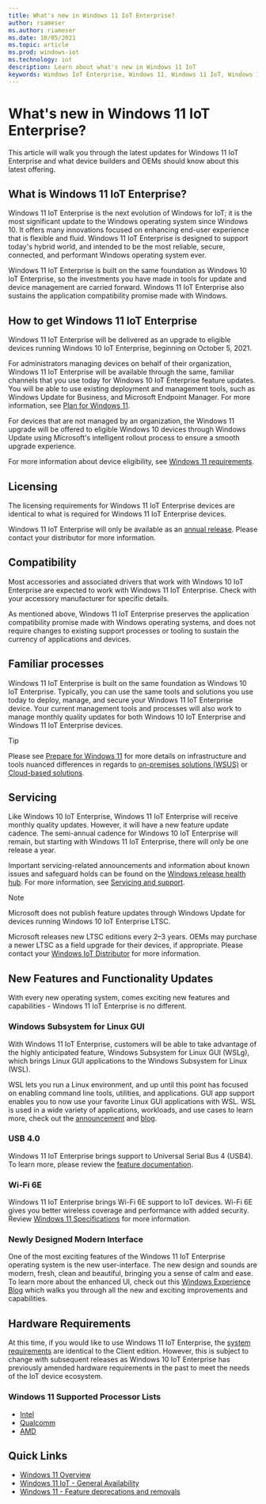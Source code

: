 ```yaml
---
title: What's new in Windows 11 IoT Enterprise?
author: rsameser
ms.author: riameser
ms.date: 10/05/2021
ms.topic: article
ms.prod: windows-iot
ms.technology: iot
description: Learn about what's new in Windows 11 IoT
keywords: Windows IoT Enterprise, Windows 11, Windows 11 IoT, Windows 11 IoT Enterprise
---
```


# What's new in Windows 11 IoT Enterprise?

This article will walk you through the latest updates for Windows 11 IoT Enterprise and what device builders and OEMs should know about this latest offering.


## What is Windows 11 IoT Enterprise?

Windows 11 IoT Enterprise is the next evolution of Windows for IoT; it is the most significant update to the Windows operating system since Windows 10. It offers many innovations focused on enhancing end-user experience that is flexible and fluid. Windows 11 IoT Enterprise is designed to support today's hybrid world, and intended to be the most reliable, secure, connected, and performant Windows operating system ever.

Windows 11 IoT Enterprise is built on the same foundation as Windows 10 IoT Enterprise, so the investments you have made in tools for update and device management are carried forward. Windows 11 IoT Enterprise also sustains the application compatibility promise made with Windows.


## How to get Windows 11 IoT Enterprise

Windows 11 IoT Enterprise will be delivered as an upgrade to eligible devices running Windows 10 IoT Enterprise, beginning on October 5, 2021.

For administrators managing devices on behalf of their organization, Windows 11 IoT Enterprise will be available through the same, familiar channels that you use today for Windows 10 IoT Enterprise feature updates. You will be able to use existing deployment and management tools, such as Windows Update for Business, and Microsoft Endpoint Manager. For more information, see [Plan for Windows 11](/windows/whats-new/windows-11-plan).

For devices that are not managed by an organization, the Windows 11 upgrade will be offered to eligible Windows 10 devices through Windows Update using Microsoft's intelligent rollout process to ensure a smooth upgrade experience.

For more information about device eligibility, see [Windows 11 requirements](/whats-new/windows-11-requirements).


## Licensing
The licensing requirements for Windows 11 IoT Enterprise devices are identical to what is required for Windows 11 IoT Enterprise devices.

Windows 11 IoT Enterprise will only be available as an [annual release](/lifecycle/faq/windows#windows-11). Please contact your distributor for more information.

## Compatibility
Most accessories and associated drivers that work with Windows 10 IoT Enterprise are expected to work with Windows 11 IoT Enterprise. Check with your accessory manufacturer for specific details.

As mentioned above, Windows 11 IoT Enterprise preserves the application compatibility promise made with Windows operating systems, and does not require changes to existing support processes or tooling to sustain the currency of applications and devices.

## Familiar processes
Windows 11 IoT Enterprise is built on the same foundation as Windows 10 IoT Enterprise. Typically, you can use the same tools and solutions you use today to deploy, manage, and secure your Windows 11 IoT Enterprise device. Your current management tools and processes will also work to manage monthly quality updates for both Windows 10 IoT Enterprise and Windows 11 IoT Enterprise devices.

>[!TIP]
>
> Please see [Prepare for Windows 11](/windows/whats-new/windows-11-prepare#infrastructure-and-tools) for more details on infrastructure and tools nuanced differences in regards to [on-premises solutions (WSUS)](/windows/whats-new/windows-11-prepare#on-premises-solutions) or [Cloud-based solutions](/windows/whats-new/windows-11-prepare#cloud-based-solutions).

## Servicing

Like Windows 10 IoT Enterprise, Windows 11 IoT Enterprise will receive monthly quality updates. However, it will have a new feature update cadence. The semi-annual cadence for Windows 10 IoT Enterprise will remain, but starting with Windows 11 IoT Enterprise, there will only be one release a year.  

Important servicing-related announcements and information about known issues and safeguard holds can be found on the [Windows release health hub](https://aka.ms/windowsreleasehealth). For more information, see [Servicing and support](/windows/whats-new/windows-11-plan#servicing-and-support).

>[!NOTE]
>
> Microsoft does not publish feature updates through Windows Update for devices running Windows 10 IoT Enterprise LTSC.
>
> Microsoft releases new LTSC editions every 2–3 years. OEMs may purchase a newer LTSC as a field upgrade for their devices, if appropriate. Please contact your [Windows IoT Distributor](https://aka.ms/IoTDistributorList) for more information.

## New Features and Functionality Updates
With every new operating system, comes exciting new features and capabilities - Windows 11 IoT Enterprise is no different.

### Windows Subsystem for Linux GUI
With Windows 11 IoT Enterprise, customers will be able to take advantage of the highly anticipated feature, Windows Subsystem for Linux GUI (WSLg), which brings Linux GUI applications to the Windows Subsystem for Linux (WSL).

WSL lets you run a Linux environment, and up until this point has focused on enabling command line tools, utilities, and applications. GUI app support enables you to now use your favorite Linux GUI applications with WSL. WSL is used in a wide variety of applications, workloads, and use cases to learn more, check out the [announcement](https://devblogs.microsoft.com/commandline/the-initial-preview-of-gui-app-support-is-now-available-for-the-windows-subsystem-for-linux-2/) and [blog](https://devblogs.microsoft.com/commandline/wslg-architecture/).  


### USB 4.0
Windows 11 IoT Enterprise brings support to Universal Serial Bus 4 (USB4). To learn more, please review the [feature documentation](/windows-hardware/design/component-guidelines/universal-serial-bus-4).


### Wi-Fi 6E
Windows 11 IoT Enterprise brings Wi-Fi 6E support to IoT devices. Wi-Fi 6E gives you better wireless coverage and performance with added security. Review [Windows 11 Specifications](https://www.microsoft.com/en-us/windows/windows-11-specifications#table2) for more information.


### Newly Designed Modern Interface
One of the most exciting features of the Windows 11 IoT Enterprise operating system is the new user-interface. The new design and sounds are modern, fresh, clean and beautiful, bringing you a sense of calm and ease. To learn more about the enhanced UI, check out this [Windows Experience Blog](https://blogs.windows.com/windowsexperience/2021/08/31/windows-11-available-on-october-5/) which walks you through all the new and exciting improvements and capabilities.


## Hardware Requirements
At this time, if you would like to use Windows 11 IoT Enterprise, the [system requirements](https://www.microsoft.com/windows/windows-11-specifications#table1) are identical to the Client edition. However, this is subject to change with subsequent releases as Windows 10 IoT Enterprise has previously amended hardware requirements in the past to meet the needs of the IoT device ecosystem.


### Windows 11 Supported Processor Lists
* [Intel](/windows-hardware/design/minimum/supported/windows-11-supported-intel-processors)
* [Qualcomm](/windows-hardware/design/minimum/supported/windows-11-supported-qualcomm-processors)
* [AMD](/windows-hardware/design/minimum/supported/windows-11-supported-amd-processors)


## Quick Links
* [Windows 11 Overview](/windows/whats-new/windows-11)
* [Windows 11 IoT - General Availability](https://aka.ms/Win11IoTGABlog)
* [Windows 11 - Feature deprecations and removals](https://www.microsoft.com/en-us/windows/windows-11-specifications#table3)
